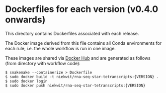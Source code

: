 # Dockerfiles for each version (v0.4.0 onwards)

This directory contains Dockerfiles associated with each release. 

The Docker image derived from this file contains all Conda environments for each rule, i.e. the whole workflow is run in one image.

These images are shared via [Docker Hub](https://hub.docker.com/repository/docker/niekwit/rna-seq-star-tetranscripts/general) and are generated as follows (from directory with workflow code):

```shell
$ snakemake --containerize > Dockerfile
$ sudo docker build -t niekwit/rna-seq-star-tetranscripts:{VERSION} .
$ sudo docker login
$ sudo docker push niekwit/rna-seq-star-tetranscripts:{VERSION}
```
